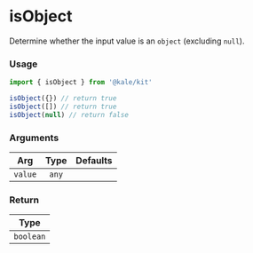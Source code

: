 # isObject

Determine whether the input value is an `object` (excluding `null`).

### Usage

```ts
import { isObject } from '@kale/kit'

isObject({}) // return true
isObject([]) // return true
isObject(null) // return false
```

### Arguments

| Arg     | Type  | Defaults |
| ------- | :---: | -------: |
| `value` | `any` |          |

### Return

|   Type    |
| :-------: |
| `boolean` |

